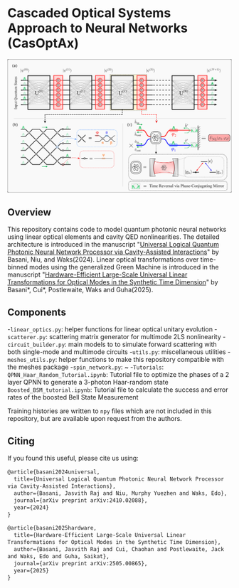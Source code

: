 # Cascaded Optical Systems Approach to Neural Networks (CasOptAx)

![](/assets/qonn_schematic.png)


## Overview

This repository contains code to model quantum photonic neural networks using linear optical elements and cavity QED nonlinearities. The detailed architecture is introduced in the manuscript "[Universal Logical Quantum Photonic Neural Network Processor via Cavity-Assisted Interactions](https://arxiv.org/abs/2410.02088)" by Basani, Niu, and Waks(2024). Linear optical transformations over time-binned modes using the generalized Green Machine is introduced in the manuscript "[Hardware-Efficient Large-Scale Universal Linear Transformations for Optical Modes in the Synthetic Time Dimension](https://arxiv.org/abs/2505.00865)" by Basani*, Cui*, Postlewaite, Waks and Guha(2025).

## Components

-`linear_optics.py`: helper functions for linear optical unitary evolution
-`scatterer.py`: scattering matrix generator for multimode 2LS nonlinearity
-`circuit_builder.py`: main models to to simulate forward scattering with both single-mode and multimode circuits 
-`utils.py`: miscellaneous utilities
-`meshes_utils.py`: helper functions to make this repository compatible with the meshes package
-`spin_network.py`: ~
-`Tutorials`: 
    `QPNN_Haar_Random_Tutorial.ipynb`: Tutorial file to optimize the phases of a 2 layer QPNN to generate a 3-photon Haar-random state
    `Boosted_BSM_tutorial.ipynb`: Tutorial file to calculate the success and error rates of the boosted Bell State Measurement


Training histories are written to `npy` files which are not included in this repository, but are available upon request from the authors.

## Citing

If you found this useful, please cite us using: 

```
@article{basani2024universal,
  title={Universal Logical Quantum Photonic Neural Network Processor via Cavity-Assisted Interactions},
  author={Basani, Jasvith Raj and Niu, Murphy Yuezhen and Waks, Edo},
  journal={arXiv preprint arXiv:2410.02088},
  year={2024}
}
```
```
@article{basani2025hardware,
  title={Hardware-Efficient Large-Scale Universal Linear Transformations for Optical Modes in the Synthetic Time Dimension},
  author={Basani, Jasvith Raj and Cui, Chaohan and Postlewaite, Jack and Waks, Edo and Guha, Saikat},
  journal={arXiv preprint arXiv:2505.00865},
  year={2025}
}
```
